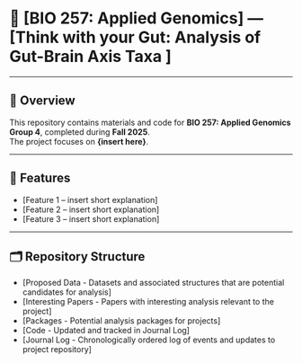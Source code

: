 # 📘 [BIO 257: Applied Genomics] — [Think with your Gut: Analysis of Gut-Brain Axis Taxa ]

---

## 📖 Overview
This repository contains materials and code for **BIO 257: Applied Genomics Group 4**, completed during **Fall 2025**.  
The project focuses on **{insert here}**.

---

## 🚀 Features
- [Feature 1 – insert short explanation]
- [Feature 2 – insert short explanation]
- [Feature 3 – insert short explanation]

---

## 🗂️ Repository Structure
- [Proposed Data - Datasets and associated structures that are potential candidates for analysis]
- [Interesting Papers - Papers with interesting analysis relevant to the project]
- [Packages - Potential analysis packages for projects]
- [Code - Updated and tracked in Journal Log]
- [Journal Log - Chronologically ordered log of events and updates to project repository]
